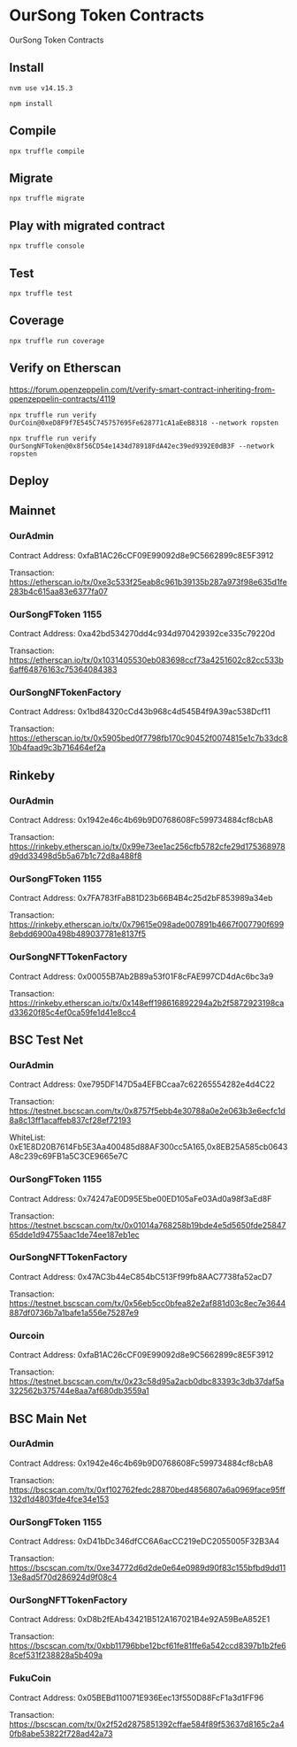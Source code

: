 # OurSong Token Contracts

OurSong Token Contracts

## Install

```
nvm use v14.15.3

npm install
```

## Compile

```
npx truffle compile
```

## Migrate

```
npx truffle migrate
```

## Play with migrated contract

```
npx truffle console
```

## Test

```
npx truffle test
```

## Coverage

```
npx truffle run coverage
```

## Verify on Etherscan

https://forum.openzeppelin.com/t/verify-smart-contract-inheriting-from-openzeppelin-contracts/4119

```
npx truffle run verify OurCoin@0xeD8F9f7E545C745757695Fe628771cA1aEeB8318 --network ropsten
```

```
npx truffle run verify OurSongNFToken@0x8f56CD54e1434d78918FdA42ec39ed9392E0dB3F --network ropsten
```

## Deploy

## Mainnet
### OurAdmin

Contract Address: 0xfaB1AC26cCF09E99092d8e9C5662899c8E5F3912

Transaction: https://etherscan.io/tx/0xe3c533f25eab8c961b39135b287a973f98e635d1fe283b4c615aa83e6377fa07

### OurSongFToken 1155

Contract Address: 0xa42bd534270dd4c934d970429392ce335c79220d

Transaction: https://etherscan.io/tx/0x1031405530eb083698ccf73a4251602c82cc533b6aff64876163c75364084383

### OurSongNFTokenFactory

Contract Address: 0x1bd84320cCd43b968c4d545B4f9A39ac538Dcf11

Transaction: https://etherscan.io/tx/0x5905bed0f7798fb170c90452f0074815e1c7b33dc810b4faad9c3b716464ef2a

## Rinkeby
### OurAdmin

Contract Address: 0x1942e46c4b69b9D0768608Fc599734884cf8cbA8

Transaction: https://rinkeby.etherscan.io/tx/0x99e73ee1ac256cfb5782cfe29d175368978d9dd33498d5b5a67b1c72d8a488f8

### OurSongFToken 1155

Contract Address: 0x7FA783fFaB81D23b66B4B4c25d2bF853989a34eb

Transaction: https://rinkeby.etherscan.io/tx/0x79615e098ade007891b4667f007790f6998ebdd6900a498b489037781e8137f5

### OurSongNFTTokenFactory

Contract Address: 0x00055B7Ab2B89a53f01F8cFAE997CD4dAc6bc3a9

Transaction: https://rinkeby.etherscan.io/tx/0x148eff198616892294a2b2f5872923198cad33620f85c4ef0ca59fe1d41e8cc4

## BSC Test Net

### OurAdmin

Contract Address: 0xe795DF147D5a4EFBCcaa7c62265554282e4d4C22

Transaction: https://testnet.bscscan.com/tx/0x8757f5ebb4e30788a0e2e063b3e6ecfc1d8a8c13ff1acaffeb837cf28ef72193

WhiteList: 0xE1E8D20B7614Fb5E3Aa400485d88AF300cc5A165,0x8EB25A585cb0643A8c239c69FB1a5C3CE9665e7C

### OurSongFToken 1155

Contract Address: 0x74247aE0D95E5be00ED105aFe03Ad0a98f3aEd8F

Transaction: https://testnet.bscscan.com/tx/0x01014a768258b19bde4e5d5650fde2584765dde1d94755aac1de74ee187eb1ec

### OurSongNFTTokenFactory

Contract Address: 0x47AC3b44eC854bC513Ff99fb8AAC7738fa52acD7

Transaction: https://testnet.bscscan.com/tx/0x56eb5cc0bfea82e2af881d03c8ec7e3644887df0736b7a1bafe1a556e75287e9

### Ourcoin

Contract Address: 0xfaB1AC26cCF09E99092d8e9C5662899c8E5F3912

Transaction: https://testnet.bscscan.com/tx/0x23c58d95a2acb0dbc83393c3db37daf5a322562b375744e8aa7af680db3559a1

## BSC Main Net

### OurAdmin

Contract Address: 0x1942e46c4b69b9D0768608Fc599734884cf8cbA8

Transaction: https://bscscan.com/tx/0xf102762fedc28870bed4856807a6a0969face95ff132d1d4803fde4fce34e153

### OurSongFToken 1155

Contract Address: 0xD41bDc346dfCC6A6acCC219eDC2055005F32B3A4

Transaction: https://bscscan.com/tx/0xe34772d6d2de0e64e0989d90f83c155bfbd9dd1113e8ad5f70d286924d9f08c4

### OurSongNFTTokenFactory

Contract Address: 0xD8b2fEAb43421B512A167021B4e92A59BeA852E1

Transaction: https://bscscan.com/tx/0xbb11796bbe12bcf61fe81ffe6a542ccd8397b1b2fe68cef531f238828a5b409a

### FukuCoin

Contract Address: 0x05BEBd110071E936Eec13f550D88FcF1a3d1FF96

Transaction: https://bscscan.com/tx/0x2f52d2875851392cffae584f89f53637d8165c2a40fb8abe53822f728ad42a73

